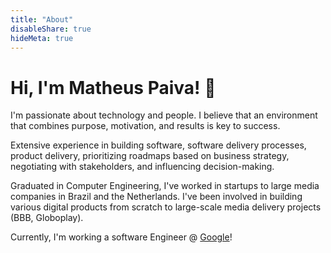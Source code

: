 ```yaml
---
title: "About"
disableShare: true
hideMeta: true
---
```


# Hi, I'm Matheus Paiva! 👋

I'm passionate about technology and people. I believe that an environment that combines purpose, motivation, and results is key to success.

Extensive experience in building software, software delivery processes, product delivery, prioritizing roadmaps based on business strategy, negotiating with stakeholders, and influencing decision-making.

Graduated in Computer Engineering, I've worked in startups to large media companies in Brazil and the Netherlands. I've been involved in building various digital products from scratch to large-scale media delivery projects (BBB, Globoplay).

Currently, I'm working a software Engineer @ [Google](https://www.linkedin.com/company/google/)!
